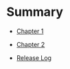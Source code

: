 # Summary

- [Chapter 1](./chapter_1.md)
- [Chapter 2](./chapter_2.md)

- [Release Log](./CHANGELOG.md)
